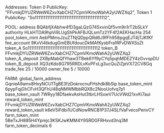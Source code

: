 Addresses:
Token 0 PublicKey: "FFvmkjDYUZRWeW6ZxvXabCHZ7CpmVKmoWahA2yUWZXq2",
Token 1 PublicKey: "So11111111111111111111111111111111111111112",

POOL:
        address         BQAbfjXAbhw4fD3gaLQzG745xvinQf5vm9n1rT2bSLkY
        authority       HLkHTDA9hpVi9LUgShPkAFBJQLsmTz2YF4f2AEKHacHa 254
        pool_token_mint AebPMmsJzuZTNjQDppQRd6J9fFh958pgqEJT4jTJKfKf
        fee_account     9KxVi4tkdugGmEBUfdoucDkMAfKysbFra1RFvDWXSsZt
        token_A         So11111111111111111111111111111111111111112
        token_B         FFvmkjDYUZRWeW6ZxvXabCHZ7CpmVKmoWahA2yUWZXq2
        token_A_deposit 2XBpMabQfYhaw3TBek6Yf9yCYq5pqhMDEZY4zGvvspDU
        token_B_deposit XQ3zKdo8G795RRDLvKvPFxLg3ucQuZiZjeVX72CV8Gq
        trade_fee       25 / 10000
        owner_fee       5 / 10000
        
FARM:
        global_farm_address  GqnieA9amx8HxyNCU1TgBE3fzDokrocnuFHshdk8bSip
        base_token_mint      6pypFqjGhCFvH3QFhU48qNMWMbbRQX8c2NooUofvq7p1
        base_token_vault     7WRyy18DfaekvAsHut3tbrLHSxwV7UcVWd21xvKi7aui
        reward_token_mint    FFvmkjDYUZRWeW6ZxvXabCHZ7CpmVKmoWahA2yUWZXq2
        reward_token_vault   k6eV5iFdbi1UCdNowRNCB1P37J4SLfVaFvecoPenvCY
        farm_token_mint      5BeTxJH885H4Ypmjc3KSKJwKMM4Y9SRDGFRHxvd3nq3M
        farm_token_decimals  6
